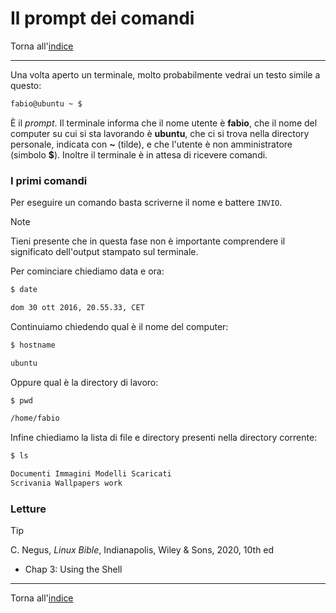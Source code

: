 # Il prompt dei comandi

Torna all'[indice](../toc.md)

---

Una volta aperto un terminale, molto probabilmente vedrai un testo simile a questo:

```bash
fabio@ubuntu ~ $
```

È il _prompt_. Il terminale informa che il nome utente è **fabio**, che il nome del computer su cui si sta lavorando è **ubuntu**, che ci si trova nella directory personale, indicata con **~** (tilde), e che l'utente è non amministratore (simbolo **$**). Inoltre il terminale è in attesa di ricevere comandi.

### I primi comandi

Per eseguire un comando basta scriverne il nome e battere `INVIO`.

> [!NOTE]
> Tieni presente che in questa fase non è importante comprendere il significato dell'output stampato sul terminale.

Per cominciare chiediamo data e ora:

```bash
$ date

dom 30 ott 2016, 20.55.33, CET
```

Continuiamo chiedendo qual è il nome del computer:

```bash
$ hostname

ubuntu
```

Oppure qual è la directory di lavoro:

```bash
$ pwd

/home/fabio
```

Infine chiediamo la lista di file e directory presenti nella directory corrente:

```bash
$ ls

Documenti Immagini Modelli Scaricati
Scrivania Wallpapers work
```

### Letture

> [!TIP]
> C. Negus, _Linux Bible_, Indianapolis, Wiley &amp; Sons, 2020, 10th ed
>
> - Chap 3: Using the Shell

---

Torna all'[indice](../toc.md)
